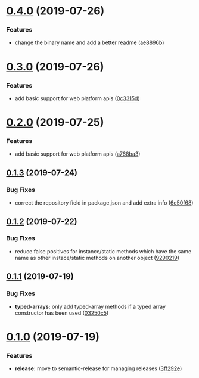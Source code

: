 # [0.4.0](https://github.com/JakeChampion/js-features-analyser/compare/v0.3.0...v0.4.0) (2019-07-26)


### Features

* change the binary name and add a better readme ([ae8896b](https://github.com/JakeChampion/js-features-analyser/commit/ae8896b))

# [0.3.0](https://github.com/JakeChampion/js-features-analyser/compare/v0.2.0...v0.3.0) (2019-07-26)


### Features

* add basic support for web platform apis ([0c3315d](https://github.com/JakeChampion/js-features-analyser/commit/0c3315d))

# [0.2.0](https://github.com/JakeChampion/js-features-analyser/compare/v0.1.3...v0.2.0) (2019-07-25)


### Features

* add basic support for web platform apis ([a768ba3](https://github.com/JakeChampion/js-features-analyser/commit/a768ba3))

## [0.1.3](https://github.com/JakeChampion/js-features-analyser/compare/v0.1.2...v0.1.3) (2019-07-24)


### Bug Fixes

* correct the repository field in package.json and add extra info ([6e50f68](https://github.com/JakeChampion/js-features-analyser/commit/6e50f68))

## [0.1.2](https://github.com/JakeChampion/babel-es-runtime-features-extractor/compare/v0.1.1...v0.1.2) (2019-07-22)


### Bug Fixes

* reduce false positives for instance/static methods which have the same name as other instace/static methods on another object ([9290219](https://github.com/JakeChampion/babel-es-runtime-features-extractor/commit/9290219))

## [0.1.1](https://github.com/JakeChampion/babel-es-runtime-features-extractor/compare/v0.1.0...v0.1.1) (2019-07-19)


### Bug Fixes

* **typed-arrays:** only add typed-array methods if a typed array constructor has been used ([03250c5](https://github.com/JakeChampion/babel-es-runtime-features-extractor/commit/03250c5))

# [0.1.0](https://github.com/JakeChampion/babel-es-runtime-features-extractor/compare/v0.0.4...v0.1.0) (2019-07-19)


### Features

* **release:** move to semantic-release for managing releases ([3ff292e](https://github.com/JakeChampion/babel-es-runtime-features-extractor/commit/3ff292e))
